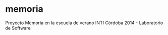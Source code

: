 memoria
=======

Proyecto Memoria en la escuela de verano INTI Córdoba 2014 - Laboratorio de Software
